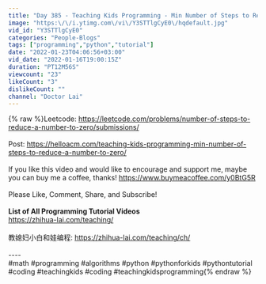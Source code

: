 ```yaml
---
title: "Day 385 - Teaching Kids Programming - Min Number of Steps to Reduce a Number to Zero"
image: "https:\/\/i.ytimg.com\/vi\/Y3STTlgCyE0\/hqdefault.jpg"
vid_id: "Y3STTlgCyE0"
categories: "People-Blogs"
tags: ["programming","python","tutorial"]
date: "2022-01-23T04:06:56+03:00"
vid_date: "2022-01-16T19:00:15Z"
duration: "PT12M56S"
viewcount: "23"
likeCount: "3"
dislikeCount: ""
channel: "Doctor Lai"
---
```

{% raw %}Leetcode: <a rel="nofollow" target="blank" href="https://leetcode.com/problems/number-of-steps-to-reduce-a-number-to-zero/submissions/">https://leetcode.com/problems/number-of-steps-to-reduce-a-number-to-zero/submissions/</a><br /><br />Post: <a rel="nofollow" target="blank" href="https://helloacm.com/teaching-kids-programming-min-number-of-steps-to-reduce-a-number-to-zero/">https://helloacm.com/teaching-kids-programming-min-number-of-steps-to-reduce-a-number-to-zero/</a><br /><br />If you like this video and would like to encourage and support me, maybe you can buy me a coffee, thanks! <a rel="nofollow" target="blank" href="https://www.buymeacoffee.com/y0BtG5R">https://www.buymeacoffee.com/y0BtG5R</a><br /><br />Please Like, Comment, Share, and Subscribe!<br /><br />**List of All Programming Tutorial Videos**<br /><a rel="nofollow" target="blank" href="https://zhihua-lai.com/teaching/">https://zhihua-lai.com/teaching/</a><br /><br />教媳妇小白和娃编程: <a rel="nofollow" target="blank" href="https://zhihua-lai.com/teaching/ch/">https://zhihua-lai.com/teaching/ch/</a><br /><br />----<br />#math #programming #algorithms #python #pythonforkids #pythontutorial #coding #teachingkids #coding #teachingkidsprogramming{% endraw %}

